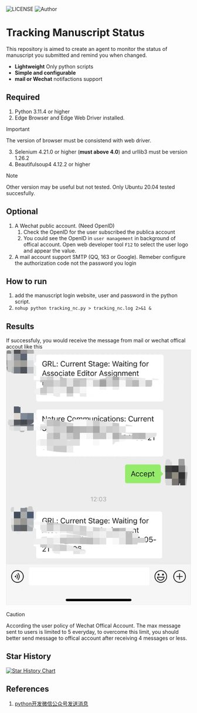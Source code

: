 ![LICENSE](https://img.shields.io/badge/license-MIT-green)
![Author](https://img.shields.io/badge/Author-JunGu-blue.svg)
# Tracking Manuscript Status
This repository is aimed to create an agent to monitor the status of manuscript you submitted and remind you when changed.
* **Lightweight** Only python scripts
* **Simple and configurable**
* **mail or Wechat** notifactions support

## Required
1. Python 3.11.4 or higher
2. Edge Browser and Edge Web Driver installed.
>[!IMPORTANT]
>The version of browser must be consistend with web driver.
3. Selenium 4.21.0 or higher (**must above 4.0**) and urllib3 must be version 1.26.2
4. Beautifulsoup4 4.12.2 or higher

>[!NOTE]
>Other version may be useful but not tested. Only Ubuntu 20.04 tested succesfully.

## Optional
1. A Wechat public account. (Need OpenID)
    1. Check the OpenID for the user subscribed the publica account
    2. You could see the OpenID in `user management` in background of offical account. Open web developer tool `F12` to select the user logo and appear the value.
3. A mail account support SMTP (QQ, 163 or Google). Remeber configure the authorization code not the password you login

## How to run
1. add the manuscript login website, user and password in the python script.
2. `nohup python tracking_nc.py > tracking_nc.log 2>&1 &`

## Results
If successfuly, you would receive the message from mail or wechat offical accout like this
![Official accout](img/official_account.jpg)
>[!CAUTION]
>According the user policy of Wechat Offical Account. The max message sent to users is limited to 5 everyday, to overcome this limit, you should better send message to offical account after receiving 4 messages or less.



## Star History
[![Star History Chart](https://api.star-history.com/svg?repos=1JunGu/Tracking_manuscript_status&type=Date)](https://star-history.com/#1JunGu/Tracking_manuscript_status&Date)

## References
1. [python开发微信公众号发送消息](https://zhuanlan.zhihu.com/p/665967722)
